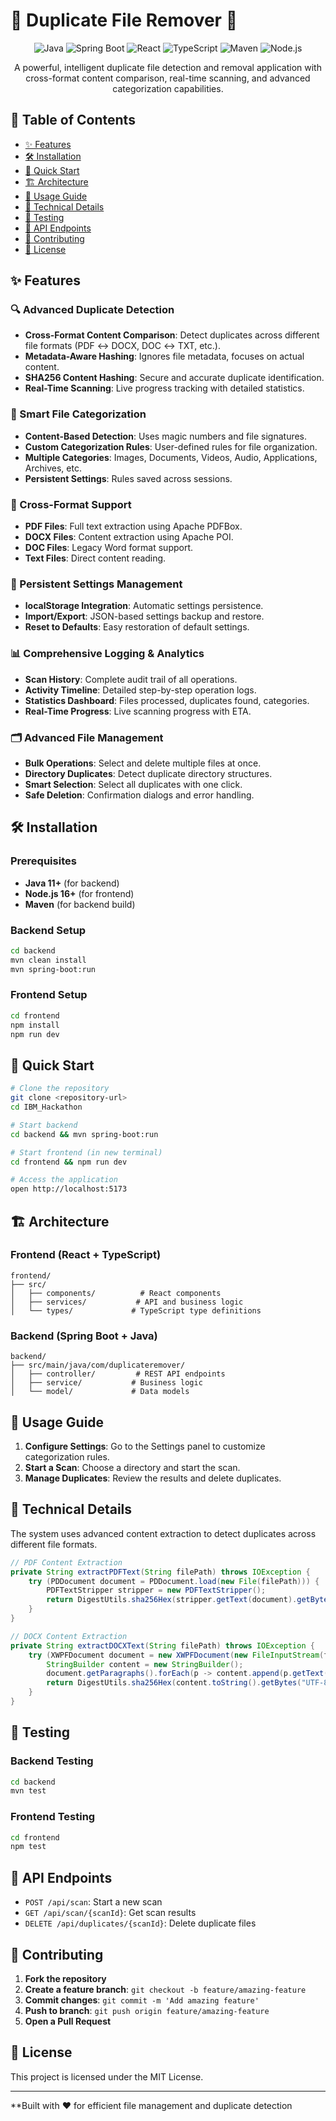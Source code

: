 # 🚀 Duplicate File Remover 🚀

<p align="center">
  <img src="https://img.shields.io/badge/Java-11%2B-blue?style=for-the-badge&logo=java" alt="Java">
  <img src="https://img.shields.io/badge/Spring_Boot-2.5%2B-brightgreen?style=for-the-badge&logo=spring" alt="Spring Boot">
  <img src="https://img.shields.io/badge/React-17%2B-blueviolet?style=for-the-badge&logo=react" alt="React">
  <img src="https://img.shields.io/badge/TypeScript-4.5%2B-informational?style=for-the-badge&logo=typescript" alt="TypeScript">
  <img src="https://img.shields.io/badge/Maven-3.6%2B-critical?style=for-the-badge&logo=apache-maven" alt="Maven">
  <img src="https://img.shields.io/badge/Node.js-16%2B-green?style=for-the-badge&logo=node.js" alt="Node.js">
</p>

<p align="center">
  A powerful, intelligent duplicate file detection and removal application with cross-format content comparison, real-time scanning, and advanced categorization capabilities.
</p>

## 📖 Table of Contents

- [✨ Features](#-features)
- [🛠️ Installation](#-installation)
- [🚀 Quick Start](#-quick-start)
- [🏗️ Architecture](#️-architecture)
- [📖 Usage Guide](#-usage-guide)
- [🔧 Technical Details](#-technical-details)
- [🧪 Testing](#-testing)
- [🔄 API Endpoints](#-api-endpoints)
- [🤝 Contributing](#-contributing)
- [📝 License](#-license)

## ✨ Features

### 🔍 Advanced Duplicate Detection
- **Cross-Format Content Comparison**: Detect duplicates across different file formats (PDF ↔ DOCX, DOC ↔ TXT, etc.).
- **Metadata-Aware Hashing**: Ignores file metadata, focuses on actual content.
- **SHA256 Content Hashing**: Secure and accurate duplicate identification.
- **Real-Time Scanning**: Live progress tracking with detailed statistics.

### 📁 Smart File Categorization
- **Content-Based Detection**: Uses magic numbers and file signatures.
- **Custom Categorization Rules**: User-defined rules for file organization.
- **Multiple Categories**: Images, Documents, Videos, Audio, Applications, Archives, etc.
- **Persistent Settings**: Rules saved across sessions.

### 🎯 Cross-Format Support
- **PDF Files**: Full text extraction using Apache PDFBox.
- **DOCX Files**: Content extraction using Apache POI.
- **DOC Files**: Legacy Word format support.
- **Text Files**: Direct content reading.

### 💾 Persistent Settings Management
- **localStorage Integration**: Automatic settings persistence.
- **Import/Export**: JSON-based settings backup and restore.
- **Reset to Defaults**: Easy restoration of default settings.

### 📊 Comprehensive Logging & Analytics
- **Scan History**: Complete audit trail of all operations.
- **Activity Timeline**: Detailed step-by-step operation logs.
- **Statistics Dashboard**: Files processed, duplicates found, categories.
- **Real-Time Progress**: Live scanning progress with ETA.

### 🗂️ Advanced File Management
- **Bulk Operations**: Select and delete multiple files at once.
- **Directory Duplicates**: Detect duplicate directory structures.
- **Smart Selection**: Select all duplicates with one click.
- **Safe Deletion**: Confirmation dialogs and error handling.

## 🛠️ Installation

### Prerequisites
- **Java 11+** (for backend)
- **Node.js 16+** (for frontend)
- **Maven** (for backend build)

### Backend Setup
```bash
cd backend
mvn clean install
mvn spring-boot:run
```

### Frontend Setup
```bash
cd frontend
npm install
npm run dev
```

## 🚀 Quick Start

```bash
# Clone the repository
git clone <repository-url>
cd IBM_Hackathon

# Start backend
cd backend && mvn spring-boot:run

# Start frontend (in new terminal)
cd frontend && npm run dev

# Access the application
open http://localhost:5173
```

## 🏗️ Architecture

### Frontend (React + TypeScript)
```
frontend/
├── src/
│   ├── components/          # React components
│   ├── services/           # API and business logic
│   └── types/             # TypeScript type definitions
```

### Backend (Spring Boot + Java)
```
backend/
├── src/main/java/com/duplicateremover/
│   ├── controller/         # REST API endpoints
│   ├── service/           # Business logic
│   └── model/             # Data models
```

## 📖 Usage Guide

1.  **Configure Settings**: Go to the Settings panel to customize categorization rules.
2.  **Start a Scan**: Choose a directory and start the scan.
3.  **Manage Duplicates**: Review the results and delete duplicates.

## 🔧 Technical Details

The system uses advanced content extraction to detect duplicates across different file formats.

```java
// PDF Content Extraction
private String extractPDFText(String filePath) throws IOException {
    try (PDDocument document = PDDocument.load(new File(filePath))) {
        PDFTextStripper stripper = new PDFTextStripper();
        return DigestUtils.sha256Hex(stripper.getText(document).getBytes("UTF-8"));
    }
}

// DOCX Content Extraction
private String extractDOCXText(String filePath) throws IOException {
    try (XWPFDocument document = new XWPFDocument(new FileInputStream(filePath))) {
        StringBuilder content = new StringBuilder();
        document.getParagraphs().forEach(p -> content.append(p.getText()).append("\n"));
        return DigestUtils.sha256Hex(content.toString().getBytes("UTF-8"));
    }
}
```

## 🧪 Testing

### Backend Testing
```bash
cd backend
mvn test
```

### Frontend Testing
```bash
cd frontend
npm test
```

## 🔄 API Endpoints

- `POST /api/scan`: Start a new scan
- `GET /api/scan/{scanId}`: Get scan results
- `DELETE /api/duplicates/{scanId}`: Delete duplicate files

## 🤝 Contributing

1.  **Fork the repository**
2.  **Create a feature branch**: `git checkout -b feature/amazing-feature`
3.  **Commit changes**: `git commit -m 'Add amazing feature'`
4.  **Push to branch**: `git push origin feature/amazing-feature`
5.  **Open a Pull Request**

## 📝 License

This project is licensed under the MIT License.

---

**Built with ❤️ for efficient file management and duplicate detection
